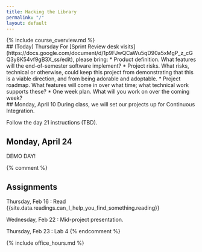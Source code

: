 ```yaml
---
title: Hacking the Library
permalink: "/"
layout: default
---
```


<div class="jumbotron" markdown="1">
  {% include course_overview.md %}
</div>

<div class="row">

<div class="col-lg-4" markdown="1">
## (Today) Thursday
For [Sprint Review desk visits](https://docs.google.com/document/d/1p9FJwQCaWu5qD90a5xMgP_z_cGQ3y8K54vf9gB3X_ss/edit), please bring:
* Product definition. What features will the end-of-semester software implement?
* Project risks. What risks, technical or otherwise, could keep this project from demonstrating that this is a viable direction, and from being adorable and adoptable.
* Project roadmap. What features will come in over what time; what technical work supports these?
* One week plan. What will you work on over the coming week?
</div>

<div class="col-lg-4" markdown="1">
## Monday, April 10
During class, we will set our projects up for Continuous Integration.

Follow the day 21 instructions (TBD).

## Monday, April 24
DEMO DAY!
</div>

{% comment %}
## Assignments

Thursday, Feb 16
: Read {{site.data.readings.can_I_help_you_find_something.reading}}

Wednesday, Feb 22
: Mid-project presentation.

Thursday, Feb 23
: Lab 4
{% endcomment %}

<div class="col-lg-4" markdown="1">
{% include office_hours.md %}
</div>

</div>
